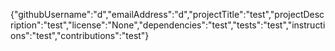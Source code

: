 {"githubUsername":"d","emailAddress":"d","projectTitle":"test","projectDescription":"test","license":"None","dependencies":"test","tests":"test","instructions":"test","contributions":"test"}